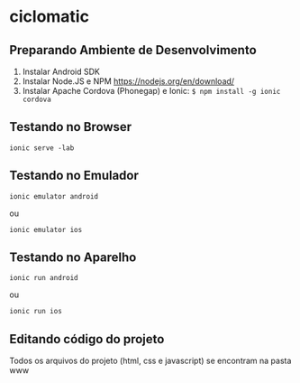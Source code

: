 # ciclomatic

## Preparando Ambiente de Desenvolvimento

1. Instalar Android SDK
2. Instalar Node.JS e NPM https://nodejs.org/en/download/
3. Instalar Apache Cordova (Phonegap) e Ionic:
   `$ npm install -g ionic cordova`

## Testando no Browser

`ionic serve -lab`

## Testando no Emulador

`ionic emulator android`

ou 

`ionic emulator ios`

## Testando no Aparelho

`ionic run android`

ou 

`ionic run ios`

## Editando código do projeto

Todos os arquivos do projeto (html, css e javascript) se encontram na pasta www


